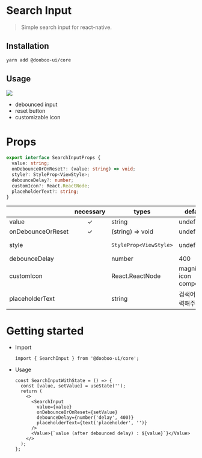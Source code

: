 # Search Input

> Simple search input for react-native.

## Installation

```sh
yarn add @dooboo-ui/core
```

## Usage

![](https://i.imgur.com/t84mZ1e.gif)

- debounced input
- reset button
- customizable icon

# Props

```ts
export interface SearchInputProps {
  value: string;
  onDebounceOrOnReset?: (value: string) => void;
  style?: StyleProp<ViewStyle>;
  debounceDelay?: number;
  customIcon?: React.ReactNode;
  placeholderText?: string;
}
```

|                   | necessary | types                  | default                  | info            |
| ----------------- | :-------: | ---------------------- | ------------------------ | --------------- |
| value             |     ✓     | string                 | undefined                |                 |
| onDebounceOrReset |     ✓     | (string) => void       | undefined                |                 |
| style             |           | `StyleProp<ViewStyle>` | undefined                | container style |
| debounceDelay     |           | number                 | 400                      |                 |
| customIcon        |           | React.ReactNode        | magnifier icon component |                 |
| placeholderText   |           | string                 | 검색어를 입력해주세요.   |                 |

# Getting started

- Import

  ```tsx
  import { SearchInput } from '@dooboo-ui/core';
  ```

- Usage
  ```tsx
  const SearchInputWithState = () => {
    const [value, setValue] = useState('');
    return (
      <>
        <SearchInput
          value={value}
          onDebounceOrOnReset={setValue}
          debounceDelay={number('delay', 400)}
          placeholderText={text('placeholder', '')}
        />
        <Value>{`value (after debounced delay) : ${value}`}</Value>
      </>
    );
  };
  ```
